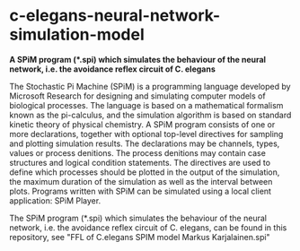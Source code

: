 # c-elegans-neural-network-simulation-model

**A SPiM program (*.spi) which simulates the behaviour of the neural network, i.e. the avoidance reflex circuit of C. elegans**

The Stochastic Pi Machine (SPiM) is a programming language developed by Microsoft Research for designing and simulating computer models of biological processes. The language is based on a mathematical formalism known as the pi-calculus, and the simulation algorithm is based on standard kinetic theory of physical chemistry. A SPiM program consists of one or more declarations, together with optional top-level directives for sampling and plotting simulation results. The declarations may be channels, types, values or process de nitions. The process de nitions may contain case structures and logical condition statements. The directives are used to de fine which processes should be plotted in the output of the simulation, the maximum duration of the simulation as well as the interval between plots. Programs written with SPiM can be simulated using a local client application: SPiM Player.

The SPiM program (*.spi) which simulates the behaviour of the neural network, i.e. the avoidance reflex circuit of C. elegans, can be found in this repository, see "FFL of C.elegans SPIM model Markus Karjalainen.spi"


